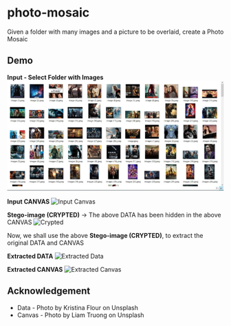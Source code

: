 # photo-mosaic
Given a folder with many images and a picture to be overlaid, create a Photo Mosaic

## Demo
**Input - Select Folder with Images**
![Images](/images/Images.jpg)

**Input CANVAS**
![Input Canvas](/images/input_canvas.jpg)

**Stego-image (CRYPTED)** -> The above DATA has been hidden in the above CANVAS
![Crypted](/images/crypted.jpg)

Now, we shall use the above **Stego-image (CRYPTED)**, to extract the original DATA and CANVAS

**Extracted DATA**
![Extracted Data](/images/extracted_data.jpg)

**Extracted CANVAS**
![Extracted Canvas](/images/extracted_canvas.jpg)

## Acknowledgement
* Data - Photo by Kristina Flour on Unsplash
* Canvas - Photo by Liam Truong on Unsplash
